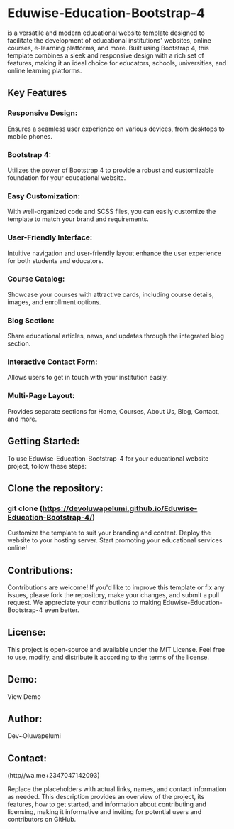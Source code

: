# Eduwise-Education-Bootstrap-4 
 is a versatile and modern educational website template designed to facilitate the development of educational institutions' websites, online courses, e-learning platforms, and more.
 Built using Bootstrap 4, this template combines a sleek and responsive design with a rich set of features, making it an ideal choice for educators, schools, universities, and online learning platforms.

## Key Features

### Responsive Design: 
 Ensures a seamless user experience on various devices, from desktops to mobile phones.
### Bootstrap 4: 
 Utilizes the power of Bootstrap 4 to provide a robust and customizable foundation for your educational website.
### Easy Customization: 
 With well-organized code and SCSS files, you can easily customize the template to match your brand and requirements.
### User-Friendly Interface: 
 Intuitive navigation and user-friendly layout enhance the user experience for both students and educators.
### Course Catalog: 
 Showcase your courses with attractive cards, including course details, images, and enrollment options.
### Blog Section: 
 Share educational articles, news, and updates through the integrated blog section.
### Interactive Contact Form: 
 Allows users to get in touch with your institution easily.
### Multi-Page Layout:
 Provides separate sections for Home, Courses, About Us, Blog, Contact, and more.


## Getting Started:
To use Eduwise-Education-Bootstrap-4 for your educational website project, follow these steps:

## Clone the repository: 
 ### git clone (https://devoluwapelumi.github.io/Eduwise-Education-Bootstrap-4/)
Customize the template to suit your branding and content.
Deploy the website to your hosting server.
Start promoting your educational services online!

## Contributions:
Contributions are welcome! If you'd like to improve this template or fix any issues, please fork the repository, make your changes, and submit a pull request. We appreciate your contributions to making Eduwise-Education-Bootstrap-4 even better.


## License:
This project is open-source and available under the MIT License. Feel free to use, modify, and distribute it according to the terms of the license.

## Demo: 
 View Demo

## Author: 
 Dev~Oluwapelumi

## Contact: 
 (http//wa.me+2347047142093)

Replace the placeholders with actual links, names, and contact information as needed. This description provides an overview of the project, its features, how to get started, and information about contributing and licensing, making it informative and inviting for potential users and contributors on GitHub.
